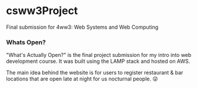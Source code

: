 # csww3Project
Final submission for 4ww3: Web Systems and Web Computing

### Whats Open?

"What's Actually Open?" is the final project submission for my intro into web development course. It was built using the LAMP stack and hosted on AWS. 

The main idea behind the website is for users to register restaurant & bar locations that are open late at night for us nocturnal people. :stuck_out_tongue_winking_eye:

